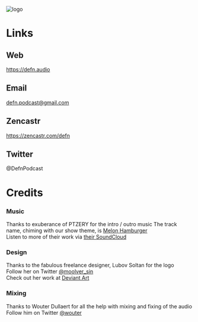 ![logo](https://cloud.githubusercontent.com/assets/120437/20456631/b40d0276-ae7a-11e6-8524-a2605143e279.jpg) 

# Links

## Web
https://defn.audio  

## Email
defn.podcast@gmail.com  

## Zencastr
https://zencastr.com/defn

## Twitter
@DefnPodcast  

# Credits

### Music
Thanks to exuberance of PTZERY for the intro / outro music
The track name, chiming with our show theme, is [Melon Hamburger](https://soundcloud.com/ptzery/melon-hamburger)  
Listen to more of their work via [their SoundCloud](https://soundcloud.com/ptzery)  

### Design
Thanks to the fabulous freelance designer, Lubov Soltan for the logo  
Follow her on Twitter [@moolver_sin](https://twitter.com/moolver_sin)  
Check out her work at [Deviant Art](http://moolver-sin.deviantart.com)  

### Mixing
Thanks to Wouter Dullaert for all the help with mixing and fixing of the audio  
Follow him on Twitter [@wouter](https://twitter.com/wouterdullaert)  
